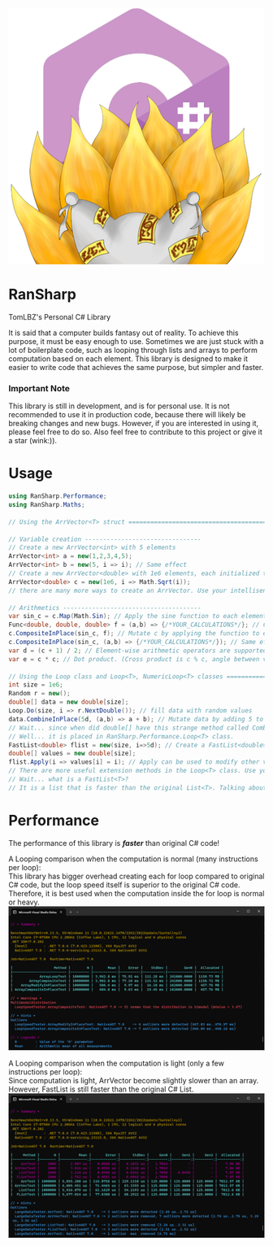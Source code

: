 ![RanSharp](img/RanSharp.png)

# RanSharp

TomLBZ's Personal C# Library

It is said that a computer builds fantasy out of reality. To achieve this purpose, it must be easy enough to use. 
Sometimes we are just stuck with a lot of boilerplate code, such as looping through lists and arrays to perform 
computation based on each element. This library is designed to make it easier to write code that achieves the same purpose, 
but simpler and faster.

### Important Note
This library is still in development, and is for personal use. It is not recommended to use it in production code, 
because there will likely be breaking changes and new bugs. However, if you are interested in using it,
please feel free to do so. Also feel free to contribute to this project or give it a star (wink:)).

# Usage
```csharp
using RanSharp.Performance;
using RanSharp.Maths;

// Using the ArrVector<T> struct =============================================

// Variable creation --------------------------------
// Create a new ArrVector<int> with 5 elements
ArrVector<int> a = new(1,2,3,4,5); 
ArrVector<int> b = new(5, i => i); // Same effect
// Create a new ArrVector<double> with 1e6 elements, each initialized to the square root of its index
ArrVector<double> c = new(1e6, i => Math.Sqrt(i));
// there are many more ways to create an ArrVector. Use your intellisense:)

// Arithmetics --------------------------------------
var sin_c = c.Map(Math.Sin); // Apply the sine function to each element and store the result in a new ArrVector<double>
Func<double, double, double> f = (a,b) => {/*YOUR_CALCULATIONS*/}; // Create a function that does something
c.CompositeInPlace(sin_c, f); // Mutate c by applying the function to each element of c and sin_c
c.CompositeInPlace(sin_c, (a,b) => {/*YOUR_CALCULATIONS*/}); // Same effect, but using a lambda expression
var d = (c + 1) / 2; // Element-wise arithmetic operators are supported.
var e = c * c; // Dot product. (Cross product is c % c, angle between vectors is c / c)

// Using the Loop class and Loop<T>, NumericLoop<T> classes ===================
int size = 1e6;
Random r = new();
double[] data = new double[size];
Loop.Do(size, i => r.NextDouble()); // fill data with random values
data.CombineInPlace(5d, (a,b) => a + b); // Mutate data by adding 5 to each element
// Wait... since when did double[] have this strange method called CombineInPlace?
// Well... it is placed in RanSharp.Performance.Loop<T> class.
FastList<double> flist = new(size, i=>5d); // Create a FastList<double> with 1e6 elements, each initialized to 5
double[] values = new double[size];
flist.Apply(i => values[i] = i); // Apply can be used to modify other variables!
// There are more useful extension methods in the Loop<T> class. Use your intellisense:)
// Wait... what is a FastList<T>?
// It is a list that is faster than the original List<T>. Talking about performance...
```

# Performance
The performance of this library is ***faster*** than original C# code!

A Looping comparison when the computation is normal (many instructions per loop):
<br>This library has bigger overhead creating each for loop compared to original C# code,
but the loop speed itself is superior to the original C# code. Therefore, it is best used when
the computation inside the for loop is normal or heavy.
![LoopingComparison](img/LoopSpeedComparison.png)

A Looping comparison when the computation is light (only a few instructions per loop):
<br>Since computation is light, ArrVector become slightly slower than an array. However, 
FastList is still faster than the original C# List.
![DataTypeSpeed](img/DataTypeSpeedComparison.png)